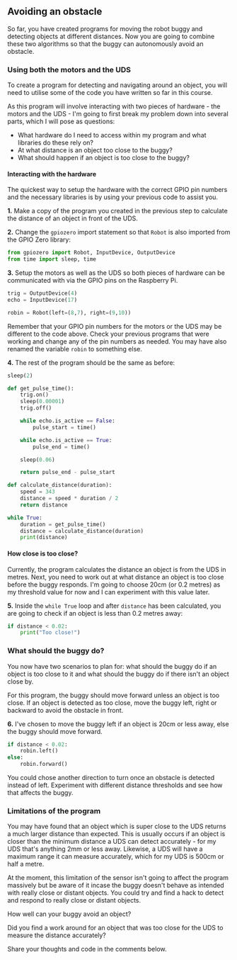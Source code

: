 [comment]: # (
Is this step open? Y/N
If so, short description of this step:
Related links:
Related files:
)

## Avoiding an obstacle

So far, you have created programs for moving the robot buggy and detecting objects at different distances. Now you are going to combine these two algorithms so that the buggy can autonomously avoid an obstacle.

### Using both the motors and the UDS

To create a program for detecting and navigating around an object, you will need to utilise some of the code you have written so far in this course.

As this program will involve interacting with two pieces of hardware - the motors and the UDS - I'm going to first break my problem down into several parts, which I will pose as questions:

+ What hardware do I need to access within my program and what libraries do these rely on?
+ At what distance is an object too close to the buggy?
+ What should happen if an object is too close to the buggy? 

#### Interacting with the hardware

The quickest way to setup the hardware with the correct GPIO pin numbers and the necessary libraries is by using your previous code to assist you.

**1.** Make a copy of the program you created in the previous step to calculate the distance of an object in front of the UDS. 

**2.** Change the `gpiozero` import statement so that `Robot` is also imported from the GPIO Zero library:

~~~ python
from gpiozero import Robot, InputDevice, OutputDevice
from time import sleep, time
~~~

**3.** Setup the motors as well as the UDS so both pieces of hardware can be communicated with via the GPIO pins on the Raspberry Pi.

~~~ python 
trig = OutputDevice(4)
echo = InputDevice(17)

robin = Robot(left=(8,7), right=(9,10))
~~~

Remember that your GPIO pin numbers for the motors or the UDS may be different to the code above. Check your previous programs that were working and change any of the pin numbers as needed. You may have also renamed the variable `robin` to something else.

**4.** The rest of the program should be the same as before:

~~~ python
sleep(2)

def get_pulse_time():
    trig.on()
   	sleep(0.00001)
	trig.off()

	while echo.is_active == False:
		pulse_start = time()

	while echo.is_active == True:
		pulse_end = time()

	sleep(0.06)

	return pulse_end - pulse_start

def calculate_distance(duration):
	speed = 343
	distance = speed * duration / 2
	return distance

while True:
	duration = get_pulse_time()
	distance = calculate_distance(duration)
	print(distance)
~~~

#### How close is too close?

Currently, the program calculates the distance an object is from the UDS in metres. Next, you need to work out at what distance an object is too close before the buggy responds. I'm going to choose 20cm (or 0.2 metres) as my threshold value for now and I can experiment with this value later.

**5.** Inside the `while True` loop and after `distance` has been calculated, you are going to check if an object is less than 0.2 metres away:

~~~ python
if distance < 0.02:
    print("Too close!")
~~~

### What should the buggy do?

You now have two scenarios to plan for: what should the buggy do if an object is too close to it and what should the buggy do if there isn't an object close by. 

For this program, the buggy should move forward unless an object is too close. If an object is detected as too close, move the buggy left, right or backward to avoid the obstacle in front. 

**6.** I've chosen to move the buggy left if an object is 20cm or less away, else the buggy should move forward. 

~~~ python
if distance < 0.02:
    robin.left()
else:
    robin.forward()
~~~

You could chose another direction to turn once an obstacle is detected instead of left. Experiment with different distance thresholds and see how that affects the buggy.

### Limitations of the program

You may have found that an object which is super close to the UDS returns a much larger distance than expected. This is usually occurs if an object is closer than the minimum distance a UDS can detect accurately - for my UDS that's anything 2mm or less away. Likewise, a UDS will have a maximum range it can measure accurately, which for my UDS is 500cm or half a metre. 

At the moment, this limitation of the sensor isn't going to affect the program massively but be aware of it incase the buggy doesn't behave as intended with really close or distant objects. You could try and find a hack to detect and respond to really close or distant objects.

How well can your buggy avoid an object?

Did you find a work around for an object that was too close for the UDS to measure the distance accurately?

Share your thoughts and code in the comments below.